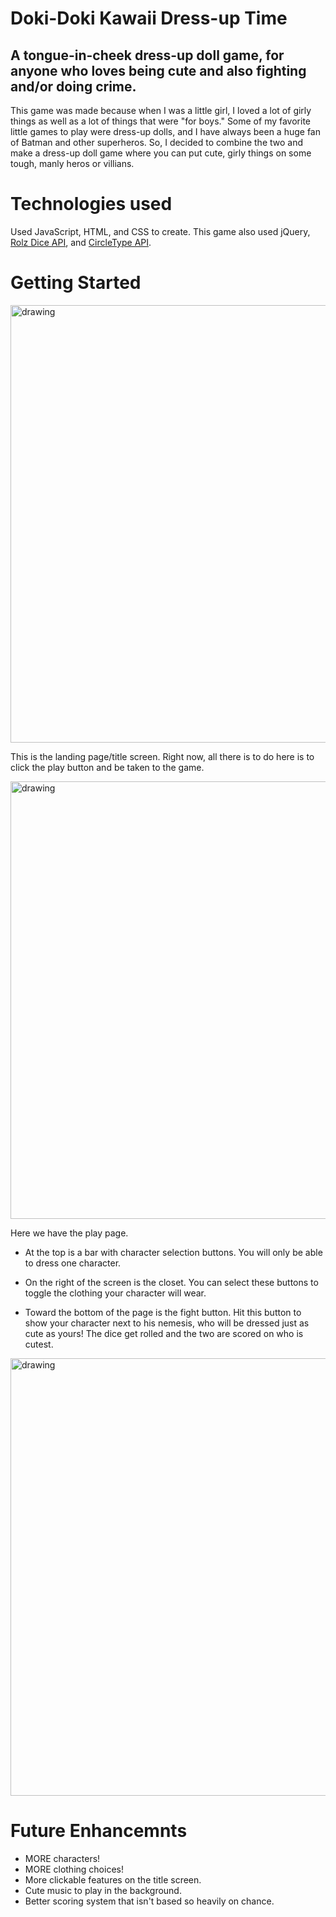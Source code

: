 # Doki-Doki Kawaii Dress-up Time

A tongue-in-cheek dress-up doll game, for anyone who loves being cute and also fighting and/or doing crime.
---

This game was made because when I was a little girl, I loved a lot of girly things as well as a lot of things that were "for boys."
Some of my favorite little games to play were dress-up dolls, and I have always been a huge fan of Batman and other superheros.
So, I decided to combine the two and make a dress-up doll game where you can put cute, girly things on some tough, manly heros or villians.

# Technologies used

Used JavaScript, HTML, and CSS to create. This game also used jQuery, [Rolz Dice API](https://rolz.org/help/api), and [CircleType API](https://circletype.labwire.ca/).

# Getting Started

<img src="https://images2.imgbox.com/4b/dc/9L8N2ghq_o.png" alt="drawing" width="700"/>

This is the landing page/title screen. Right now, all there is to do here is to click the play button and be taken to the game.

<img src="https://images2.imgbox.com/4e/4d/dnl6efhe_o.png" alt="drawing" width="700"/>

Here we have the play page.

- At the top is a bar with character selection buttons. You will only be able to dress one character.

- On the right of the screen is the closet. You can select these buttons to toggle the clothing your character will wear.

- Toward the bottom of the page is the fight button. Hit this button to show your character next to his nemesis, who will be dressed just as cute as yours! The dice get rolled and the two are scored on who is cutest.

<img src="https://images2.imgbox.com/b1/36/ODoBNq9D_o.png" alt="drawing" width="700"/>

# Future Enhancemnts

- MORE characters!
- MORE clothing choices!
- More clickable features on the title screen.
- Cute music to play in the background.
- Better scoring system that isn't based so heavily on chance.
